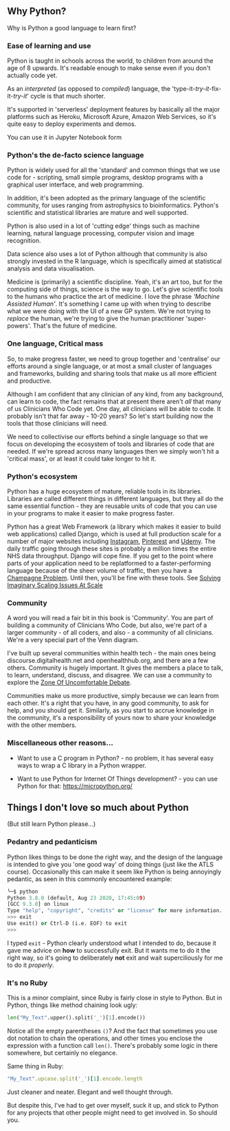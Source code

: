 ## Why Python?

Why is Python a good language to learn first?

### Ease of learning and use

Python is taught in schools across the world, to children from around the age of 8 upwards. It's readable enough to make sense even if you don't actually code yet.

As an *interpreted* (as opposed to *compiled*) language, the 'type-it-*try-it*-fix-it-*try-it*' cycle is that much shorter.

It's supported in 'serverless' deployment features by basically all the major platforms such as Heroku, Microsoft Azure, Amazon Web Services, so it's quite easy to deploy experiments and demos.

You can use it in Jupyter Notebook form


### Python's the de-facto science language

Python is widely used for all the 'standard' and common things that we use code for - scripting, small simple programs, desktop programs with a graphical user interface, and web programming.

In addition, it's been adopted as the primary language of the scientific community, for uses ranging from astrophysics to bioinformatics. Python's scientific and statistical libraries are mature and well supported.

Python is also used in a lot of 'cutting edge' things such as machine learning, natural language processing, computer vision and image recognition.

Data science also uses a lot of Python although that community is also strongly invested in the R language, which is specifically aimed at statistical analysis and data visualisation.

Medicine is (primarily) a scientific discipline. Yeah, it's an art too, but for the computing side of things, science is the way to go. Let's give scientific tools to the humans who practice the art of medicine. I love the phrase *'Machine Assisted Human'*. It's something I came up with when trying to describe what we were doing with the UI of a new GP system. We're not trying to *replace* the human, we're trying to give the human practitioner 'super-powers'. That's the future of medicine.

### One language, Critical mass

So, to make progress faster, we need to group together and 'centralise' our efforts around a single language, or at most a small cluster of languages and frameworks, building and sharing tools that make us all more efficient and productive.

Although I am confident that any clinician of any kind, from any background, can learn to code, the fact remains that at present there aren't *all* that many of us Clinicians Who Code yet. One day, all clinicians will be able to code. It probably isn't that far away - 10-20 years? So let's start building now the tools that those clinicians will need.

We need to collectivise our efforts behind a single language so that we focus on developing the ecosystem of tools and libraries of code that are needed. If we're spread across many languages then we simply won't hit a 'critical mass', or at least it could take longer to hit it.

### Python's ecosystem

Python has a huge ecosystem of mature, reliable tools in its libraries. Libraries are called different things in different languages, but they all do the same essential function - they are reusable units of code that you can use in your programs to make it easier to make progress faster.

Python has a great Web Framework (a library which makes it easier to build web applications) called Django, which is used at full production scale for a number of major websites including [Instagram](https://stackshare.io/instagram/instagram), [Pinterest](https://stackshare.io/pinterest/pinterest) and [Udemy](https://stackshare.io/udemy/udemy). The daily traffic going through these sites is probably a million times the entire NHS data throughput. Django will cope fine. If you get to the point where parts of your application need to be replatformed to a faster-performing language because of the sheer volume of traffic, then you have a [Champagne Problem](https://www.urbandictionary.com/define.php?term=champagne%20problem). Until then, you'll be fine with these tools. See [Solving Imaginary Scaling Issues At Scale](https://dev.to/ben/solving-imaginary-scaling-issues-at-scale)

### Community

A word you will read a fair bit in this book is 'Community'. You are part of building a community of Clinicians Who Code, but also, we're part of a larger community - of all coders, and also - a community of all clinicians. We're a very special part of the Venn diagram.

I've built up several communities within health tech - the main ones being discourse.digitalhealth.net and openhealthhub.org, and there are a few others. Community is hugely important. It gives the members a place to talk, to learn, understand, discuss, and disagree. We can use a community to explore the [Zone Of Uncomfortable Debate](https://www.digitalhealth.net/2017/05/joes-view-leadership-cultural-revolution-health-informatics/).

Communities make us more productive, simply because we can learn from each other. It's a right that you have, in any good community, to ask for help, and you should get it. Similarly, as you start to accrue knowledge in the community, it's a responsibility of yours now to share your knowledge with the other members. 

### Miscellaneous other reasons...

- Want to use a C program in Python? - no problem, it has several easy ways to wrap a C library in a Python wrapper.

- Want to use Python for Internet Of Things development? - you can use Python for that: https://micropython.org/



## Things I don't love so much about Python

(But still learn Python please...)

### Pedantry and pedanticism

Python likes things to be done the right way, and the design of the language is intended to give you 'one good way' of doing things (just like the ATLS course). Occasionally this can make it seem like Python is being annoyingly pedantic, as seen in this commonly encountered example:

``` python hl_lines="6"
╰─$ python
Python 3.8.0 (default, Aug 23 2020, 17:45:09)
[GCC 9.3.0] on linux
Type "help", "copyright", "credits" or "license" for more information.
>>> exit
Use exit() or Ctrl-D (i.e. EOF) to exit
>>>
```

I typed `exit` - Python clearly understood what I intended to do, because it gave me advice on **how** to successfully exit. But it wants me to do it the right way, so it's going to deliberately **not** exit and wait superciliously for me to do it _properly_. 

### It's no Ruby

This is a minor complaint, since Ruby is fairly close in style to Python. But in Python, things like method chaining look ugly:

``` python
len("My_Text".upper().split('_')[1].encode())
```

Notice all the empty parentheses `()`? And the fact that sometimes you use dot notation to chain the operations, and other times you enclose the expression with a function call `len()`. There's probably some logic in there somewhere, but certainly no elegance.

Same thing in Ruby:

``` ruby
"My_Text".upcase.split('_')[1].encode.length
```

Just cleaner and neater. Elegant and well thought through.

But despite this, I've had to get over myself, suck it up, and stick to Python for any projects that other people might need to get involved in. So should you.